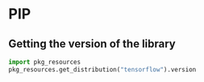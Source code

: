 # PIP

## Getting the version of the library
```py
import pkg_resources
pkg_resources.get_distribution("tensorflow").version

```
